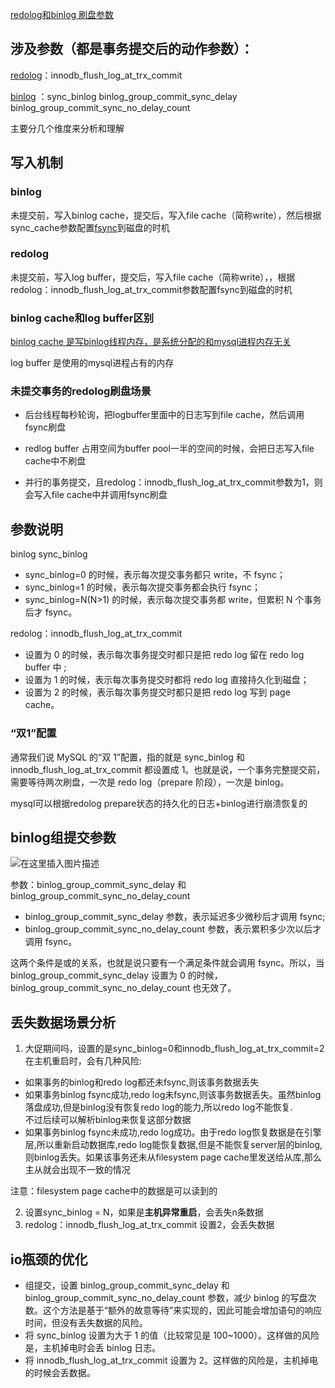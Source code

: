 [ redolog和binlog 刷盘参数](https://blog.csdn.net/qq_43490312/article/details/125932864#:~:text=1%20%E8%AE%BE%E7%BD%AE%E4%B8%BA%200%20%E7%9A%84%E6%97%B6%E5%80%99%EF%BC%8C%E8%A1%A8%E7%A4%BA%E6%AF%8F%E6%AC%A1%E4%BA%8B%E5%8A%A1%E6%8F%90%E4%BA%A4%E6%97%B6%E9%83%BD%E5%8F%AA%E6%98%AF%E6%8A%8A%20redo%20log%20%E7%95%99%E5%9C%A8%20redo,%E8%AE%BE%E7%BD%AE%E4%B8%BA%202%20%E7%9A%84%E6%97%B6%E5%80%99%EF%BC%8C%E8%A1%A8%E7%A4%BA%E6%AF%8F%E6%AC%A1%E4%BA%8B%E5%8A%A1%E6%8F%90%E4%BA%A4%E6%97%B6%E9%83%BD%E5%8F%AA%E6%98%AF%E6%8A%8A%20redo%20log%20%E5%86%99%E5%88%B0%20page%20cache%E3%80%82)

## 涉及参数（都是事务提交后的动作参数）：

[redolog](https://so.csdn.net/so/search?q=redolog&spm=1001.2101.3001.7020)：innodb\_flush\_log\_at\_trx\_commit

[binlog](https://so.csdn.net/so/search?q=binlog&spm=1001.2101.3001.7020) ：sync\_binlog binlog\_group\_commit\_sync\_delay binlog\_group\_commit\_sync\_no\_delay\_count

主要分几个维度来分析和理解

## 写入机制

### binlog

未提交前，写入binlog cache，提交后，写入file cache（简称write），然后根据sync\_cache参数配置[fsync](https://so.csdn.net/so/search?q=fsync&spm=1001.2101.3001.7020)到磁盘的时机

### redolog

未提交前，写入log buffer，提交后，写入file cache（简称write），，根据redolog：innodb\_flush\_log\_at\_trx\_commit参数配置fsync到磁盘的时机

### binlog cache和log buffer区别

<u>binlog cache 是写binlog线程内存，是系统分配的和mysql进程内存无关</u>

log buffer 是使用的mysql进程占有的内存

### 未提交事务的redolog刷盘场景

-   后台线程每秒轮询，把logbuffer里面中的日志写到file cache，然后调用fsync刷盘
    
-   redlog buffer 占用空间为buffer pool一半的空间的时候，会把日志写入file cache中不刷盘
    
-   并行的事务提交，且redolog：innodb\_flush\_log\_at\_trx\_commit参数为1，则会写入file cache中并调用fsync刷盘
    

## 参数说明

binlog sync\_binlog

-   sync\_binlog=0 的时候，表示每次提交事务都只 write，不 fsync；
-   sync\_binlog=1 的时候，表示每次提交事务都会执行 fsync；
-   sync\_binlog=N(N>1) 的时候，表示每次提交事务都 write，但累积 N 个事务后才 fsync。

redolog：innodb\_flush\_log\_at\_trx\_commit

-   设置为 0 的时候，表示每次事务提交时都只是把 redo log 留在 redo log buffer 中 ;
-   设置为 1 的时候，表示每次事务提交时都将 redo log 直接持久化到磁盘；
-   设置为 2 的时候，表示每次事务提交时都只是把 redo log 写到 page cache。

### “双1”配置

通常我们说 MySQL 的“双 1”配置，指的就是 sync\_binlog 和 innodb\_flush\_log\_at\_trx\_commit 都设置成 1。也就是说，一个事务完整提交前，需要等待两次刷盘，一次是 redo log（prepare 阶段），一次是 binlog。

mysql可以根据redolog prepare状态的持久化的日志+binlog进行崩溃恢复的

## 

## binlog组提交参数

![在这里插入图片描述](https://img-blog.csdnimg.cn/a61de9d4a5e64e7d843e00a2a0ab82da.png)

参数：binlog\_group\_commit\_sync\_delay 和binlog\_group\_commit\_sync\_no\_delay\_count

-   binlog\_group\_commit\_sync\_delay 参数，表示延迟多少微秒后才调用 fsync;
-   binlog\_group\_commit\_sync\_no\_delay\_count 参数，表示累积多少次以后才调用 fsync。

这两个条件是或的关系，也就是说只要有一个满足条件就会调用 fsync。所以，当 binlog\_group\_commit\_sync\_delay 设置为 0 的时候，binlog\_group\_commit\_sync\_no\_delay\_count 也无效了。

## 丢失数据场景分析

1.  大促期间吗，设置的是sync\_binlog=0和innodb\_flush\_log\_at\_trx\_commit=2  
    在主机重启时，会有几种风险:

-   如果事务的binlog和redo log都还未fsync,则该事务数据丢失
-   如果事务binlog fsync成功,redo log未fsync,则该事务数据丢失。虽然binlog落盘成功,但是binlog没有恢复redo log的能力,所以redo log不能恢复.  
    不过后续可以解析binlog来恢复这部分数据
-   如果事务binlog fsync未成功,redo log成功。由于redo log恢复数据是在引擎层,所以重新启动数据库,redo log能恢复数据,但是不能恢复server层的binlog,则binlog丢失。如果该事务还未从filesystem page cache里发送给从库,那么主从就会出现不一致的情况

注意：filesystem page cache中的数据是可以读到的

2.  设置sync\_binlog = N，如果是**主机异常重启**，会丢失n条数据
3.  redolog：innodb\_flush\_log\_at\_trx\_commit 设置2，会丢失数据

## io瓶颈的优化

-   组提交，设置 binlog\_group\_commit\_sync\_delay 和 binlog\_group\_commit\_sync\_no\_delay\_count 参数，减少 binlog 的写盘次数。这个方法是基于“额外的故意等待”来实现的，因此可能会增加语句的响应时间，但没有丢失数据的风险。
-   将 sync\_binlog 设置为大于 1 的值（比较常见是 100~1000）。这样做的风险是，主机掉电时会丢 binlog 日志。
-   将 innodb\_flush\_log\_at\_trx\_commit 设置为 2。这样做的风险是，主机掉电的时候会丢数据。